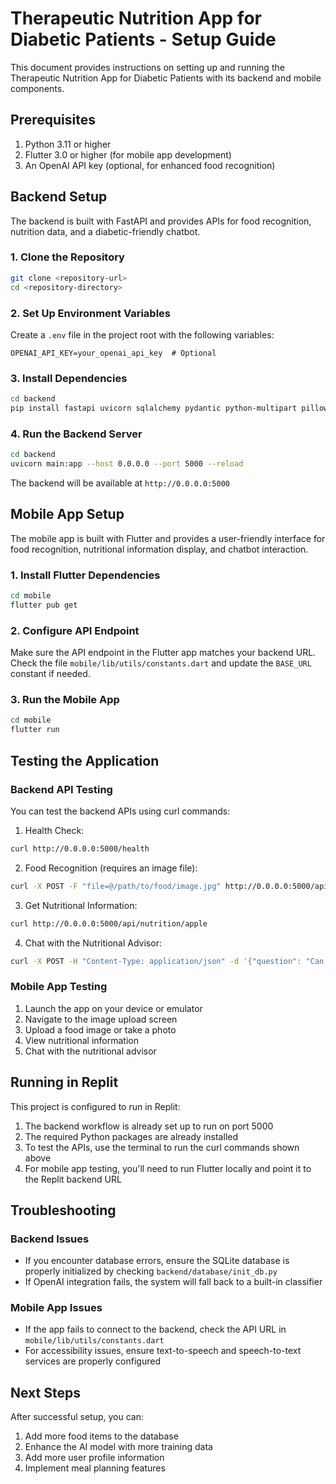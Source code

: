 # Therapeutic Nutrition App for Diabetic Patients - Setup Guide

This document provides instructions on setting up and running the Therapeutic Nutrition App for Diabetic Patients with its backend and mobile components.

## Prerequisites

1. Python 3.11 or higher
2. Flutter 3.0 or higher (for mobile app development)
3. An OpenAI API key (optional, for enhanced food recognition)

## Backend Setup

The backend is built with FastAPI and provides APIs for food recognition, nutrition data, and a diabetic-friendly chatbot.

### 1. Clone the Repository

```bash
git clone <repository-url>
cd <repository-directory>
```

### 2. Set Up Environment Variables

Create a `.env` file in the project root with the following variables:

```
OPENAI_API_KEY=your_openai_api_key  # Optional
```

### 3. Install Dependencies

```bash
cd backend
pip install fastapi uvicorn sqlalchemy pydantic python-multipart pillow numpy openai
```

### 4. Run the Backend Server

```bash
cd backend
uvicorn main:app --host 0.0.0.0 --port 5000 --reload
```

The backend will be available at `http://0.0.0.0:5000`

## Mobile App Setup

The mobile app is built with Flutter and provides a user-friendly interface for food recognition, nutritional information display, and chatbot interaction.

### 1. Install Flutter Dependencies

```bash
cd mobile
flutter pub get
```

### 2. Configure API Endpoint

Make sure the API endpoint in the Flutter app matches your backend URL. Check the file `mobile/lib/utils/constants.dart` and update the `BASE_URL` constant if needed.

### 3. Run the Mobile App

```bash
cd mobile
flutter run
```

## Testing the Application

### Backend API Testing

You can test the backend APIs using curl commands:

1. Health Check:
```bash
curl http://0.0.0.0:5000/health
```

2. Food Recognition (requires an image file):
```bash
curl -X POST -F "file=@/path/to/food/image.jpg" http://0.0.0.0:5000/api/predict
```

3. Get Nutritional Information:
```bash
curl http://0.0.0.0:5000/api/nutrition/apple
```

4. Chat with the Nutritional Advisor:
```bash
curl -X POST -H "Content-Type: application/json" -d '{"question": "Can diabetics eat bananas?", "language": "en"}' http://0.0.0.0:5000/api/chat
```

### Mobile App Testing

1. Launch the app on your device or emulator
2. Navigate to the image upload screen
3. Upload a food image or take a photo
4. View nutritional information
5. Chat with the nutritional advisor

## Running in Replit

This project is configured to run in Replit:

1. The backend workflow is already set up to run on port 5000
2. The required Python packages are already installed
3. To test the APIs, use the terminal to run the curl commands shown above
4. For mobile app testing, you'll need to run Flutter locally and point it to the Replit backend URL

## Troubleshooting

### Backend Issues

- If you encounter database errors, ensure the SQLite database is properly initialized by checking `backend/database/init_db.py`
- If OpenAI integration fails, the system will fall back to a built-in classifier

### Mobile App Issues

- If the app fails to connect to the backend, check the API URL in `mobile/lib/utils/constants.dart`
- For accessibility issues, ensure text-to-speech and speech-to-text services are properly configured

## Next Steps

After successful setup, you can:

1. Add more food items to the database
2. Enhance the AI model with more training data
3. Add more user profile information
4. Implement meal planning features